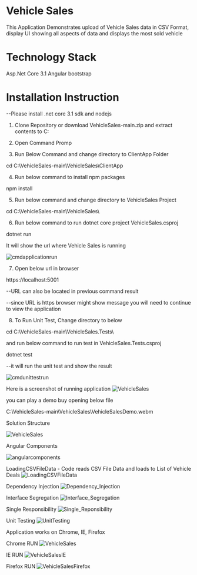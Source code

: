# Vehicle Sales

This Application Demonstrates upload of Vehicle Sales data in CSV Format, display UI showing all aspects of data and displays the most sold vehicle

# Technology Stack

Asp.Net Core 3.1
Angular
bootstrap

# Installation Instruction

--Please install .net core 3.1 sdk and nodejs

1. Clone Repository or download VehicleSales-main.zip and extract contents to C:

2. Open Command Promp

3. Run Below Command and change directory to ClientApp Folder

cd C:\VehicleSales-main\VehicleSales\ClientApp

4. Run below command to install npm packages

npm install

5. Run below command and change directory to VehicleSales Project

cd C:\VehicleSales-main\VehicleSales\

6. Run below command to run dotnet core project VehicleSales.csproj

dotnet run

It will show the url where Vehicle Sales is running

![cmdapplicationrun](https://github.com/maysh15/VehicleSales/blob/main/Demo/cmdapplicationrun.JPG)

7. Open below url in browser

https://localhost:5001

--URL can also be located in previous command result

--since URL is https browser might show message you will need to continue to view the application

8. To Run Unit Test, Change directory to below

cd C:\VehicleSales-main\VehicleSales.Tests\

and run below command to run test in VehicleSales.Tests.csproj

dotnet test 

--it will run the unit test and show the result

![cmdunittestrun](https://github.com/maysh15/VehicleSales/blob/main/Demo/cmdunittestrun.JPG)

Here is a screenshot of running application
![VehicleSales](https://github.com/maysh15/VehicleSales/blob/main/Demo/VehicleSales.JPG)

you can play a demo buy opening below file

C:\VehicleSales-main\VehicleSales\VehicleSalesDemo.webm

Solution Structure

![VehicleSales](https://github.com/maysh15/VehicleSales/blob/main/Demo/SolutionStructure.JPG)

Angular Components

![angularcomponents](https://github.com/maysh15/VehicleSales/blob/main/Demo/angularcomponents.JPG)

LoadingCSVFileData - Code reads CSV File Data and loads to List of Vehicle Deals
![LoadingCSVFileData](https://github.com/maysh15/VehicleSales/blob/main/Demo/LoadingCSVFileData.JPG)

Dependency Injection
![Dependency_Injection](https://github.com/maysh15/VehicleSales/blob/main/Demo/Dependency_Injection.JPG)

Interface Segregation
![Interface_Segregation](https://github.com/maysh15/VehicleSales/blob/main/Demo/Interface_Segregation.JPG)

Single Responsibility
![Single_Reponsibility](https://github.com/maysh15/VehicleSales/blob/main/Demo/Single_Reponsibility.JPG)

Unit Testing
![UnitTesting](https://github.com/maysh15/VehicleSales/blob/main/Demo/UnitTesting.JPG)



Application works on Chrome, IE, Firefox

Chrome RUN
![VehicleSales](https://github.com/maysh15/VehicleSales/blob/main/Demo/VehicleSales.JPG)

IE RUN
![VehicleSalesIE](https://github.com/maysh15/VehicleSales/blob/main/Demo/VehicleSalesIE.JPG)


Firefox RUN
![VehicleSalesFirefox](https://github.com/maysh15/VehicleSales/blob/main/Demo/VehicleSalesFirefox.JPG)
